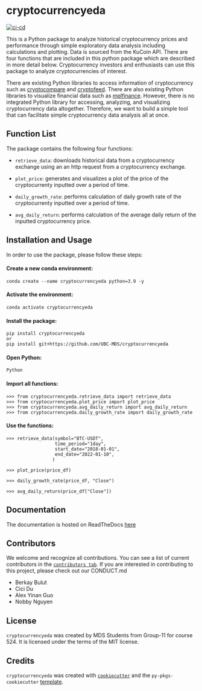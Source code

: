# cryptocurrencyeda

[![ci-cd](https://github.com/UBC-MDS/cryptocurrencyeda/actions/workflows/ci-cd.yml/badge.svg)](https://github.com/UBC-MDS/cryptocurrencyeda/actions/wokflows/ci-cd.yml)

This is a Python package to analyze historical cryptocurrency prices and performance through simple exploratory data analysis including calculations and plotting. Data is sourced from the KuCoin API. There are four functions that are included in this python package which are described in more detail below. Cryptocurrency investors and enthusiasts can use this package to analyze cryptocurrencies of interest.


There are existing Python libraries to access information of cryptocurrency such as [cryptocompare](https://github.com/lagerfeuer/cryptocompare) and [cryptofeed](https://github.com/bmoscon/cryptofeed). There are also existing Python libraries to visualize financial data such as [mplfinance](https://github.com/matplotlib/mplfinance).
However, there is no integrated Python library for accessing, analyzing, and visualizing cryptocurrency data altogether. Therefore, we want to build a simple tool that can facilitate simple cryptocurrency data analysis all at once.

## Function List

The package contains the following four functions:

- `retrieve_data`: downloads historical data from a cryptocurrency exchange using an an http request from a cryptocurrency exchange.

- `plot_price`: generates and visualizes a plot of the price of the cryptocurrenty inputted over a period of time.

- `daily_growth_rate`: performs calculation of daily growth rate of the cryptocurrenty inputted over a period of time.

- `avg_daily_return`: performs calculation of the average daily return of the inputted cryptocurrency price.
## Installation and Usage

In order to use the package, please follow these steps: 
#### Create a new conda environment:

```
conda create --name cryptocurrencyeda python=3.9 -y
```
#### Activate the environment:
```
conda activate cryptocurrencyeda
```
#### Install the package:
```
pip install cryptocurrencyeda
or 
pip install git+https://github.com/UBC-MDS/cryptocurrencyeda
```
#### Open Python:
```
Python
```
#### Import all functions:
```
>>> from cryptocurrencyeda.retrieve_data import retrieve_data
>>> from cryptocurrencyeda.plot_price import plot_price
>>> from cryptocurrencyeda.avg_daily_return import avg_daily_return
>>> from cryptocurrencyeda.daily_growth_rate import daily_growth_rate
```
#### Use the functions: 
```
>>> retrieve_data(symbol="BTC-USDT",
                  time_period="1day",
                  start_date="2018-01-01",
                  end_date="2022-01-10",
                 )

>>> plot_price(price_df)

>>> daily_growth_rate(price_df, "Close")

>>> avg_daily_return(price_df["Close"])
```

## Documentation

The documentation is hosted on ReadTheDocs [here](https://cryptocurrencyeda.readthedocs.io/en/latest/)
## Contributors

We welcome and recognize all contributions. You can see a list of current contributors in the [`contributors tab`](https://github.com/UBC-MDS/CryptocurrencyEDA/graphs/contributors). If you are interested in contributing to this project, please check out our CONDUCT.md

- Berkay Bulut
- Cici Du
- Alex Yinan Guo
- Nobby Nguyen

## License

`cryptocurrencyeda` was created by MDS Students from Group-11 for course 524. It is licensed under the terms of the MIT license.

## Credits

`cryptocurrencyeda` was created with [`cookiecutter`](https://cookiecutter.readthedocs.io/en/latest/) and the `py-pkgs-cookiecutter` [template](https://github.com/py-pkgs/py-pkgs-cookiecutter).
